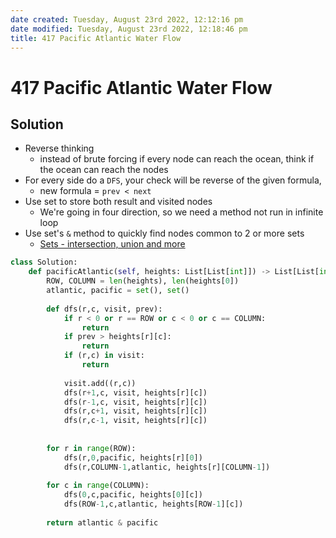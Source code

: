 ```yaml
---
date created: Tuesday, August 23rd 2022, 12:12:16 pm
date modified: Tuesday, August 23rd 2022, 12:18:46 pm
title: 417 Pacific Atlantic Water Flow
---
```


# 417 Pacific Atlantic Water Flow

## Solution

- Reverse thinking
	- instead of brute forcing if every node can reach the ocean, think if the ocean can reach the nodes
- For every side do a `DFS`, your check will be reverse of the given formula,
	- new formula = `prev < next`
- Use set to store both result and visited nodes
	- We're going in four direction, so we need a method not run in infinite loop
- Use set's `&` method to quickly find nodes common to 2 or more sets
	- [Sets - intersection, union and more](Algo/Tips%20&%20Tricks/Sets%20-%20intersection,%20union%20and%20more.md)

```python
class Solution:
    def pacificAtlantic(self, heights: List[List[int]]) -> List[List[int]]:
        ROW, COLUMN = len(heights), len(heights[0])
        atlantic, pacific = set(), set()
        
        def dfs(r,c, visit, prev):
            if r < 0 or r == ROW or c < 0 or c == COLUMN:
                return
            if prev > heights[r][c]:
                return
            if (r,c) in visit:
                return
            
            visit.add((r,c))
            dfs(r+1,c, visit, heights[r][c])
            dfs(r-1,c, visit, heights[r][c])
            dfs(r,c+1, visit, heights[r][c])
            dfs(r,c-1, visit, heights[r][c])
            
        
        for r in range(ROW):
            dfs(r,0,pacific, heights[r][0])
            dfs(r,COLUMN-1,atlantic, heights[r][COLUMN-1])
            
        for c in range(COLUMN):
            dfs(0,c,pacific, heights[0][c])
            dfs(ROW-1,c,atlantic, heights[ROW-1][c])
        
        return atlantic & pacific
```
